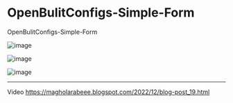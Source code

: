# OpenBulitConfigs-Simple-Form
OpenBulitConfigs-Simple-Form

![image](https://user-images.githubusercontent.com/74623428/208961580-0183cc58-fb42-4001-8586-dc77451f0a06.png)


![image](https://user-images.githubusercontent.com/74623428/208961551-1de6d9d4-e730-4e28-8f60-6e12008b6f2d.png)


![image](https://user-images.githubusercontent.com/74623428/208961628-d55aca5a-1afc-46a2-99e5-b4b866cac1a4.png)

-- --

Video
https://magholarabeee.blogspot.com/2022/12/blog-post_19.html
